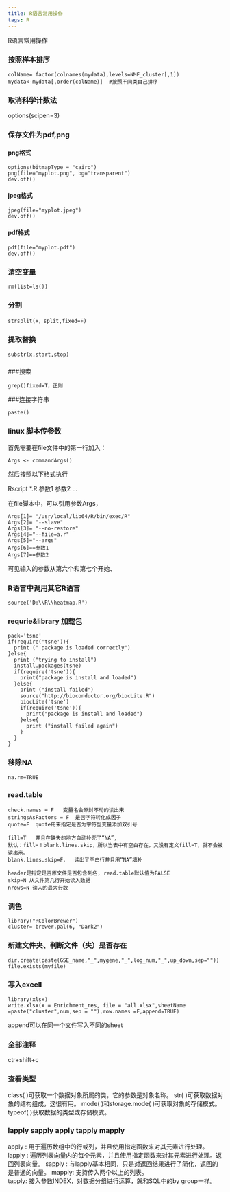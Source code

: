 ```yaml
---
title: R语言常用操作
tags: R
---
```


R语言常用操作

<!--more--> 

### 按照样本排序
```
colName= factor(colnames(mydata),levels=NMF_cluster[,1])
mydata<-mydata[,order(colName)]  #按照不同类自己排序
```

### 取消科学计数法
options(scipen=3)

### 保存文件为pdf,png


#### png格式
```
options(bitmapType = "cairo")
png(file="myplot.png", bg="transparent")
dev.off()
```

#### jpeg格式
```
jpeg(file="myplot.jpeg")
dev.off()
```

#### pdf格式
```
pdf(file="myplot.pdf")
dev.off()
```

### 清空变量
```
rm(list=ls())
```
### 分割 
```
strsplit(x，split,fixed=F)
```
### 提取替换
```
substr(x,start,stop)
```
### 
###搜索
```
grep()fixed=T，正则
```
###连接字符串
```
paste()
```
### linux 脚本传参数

首先需要在file文件中的第一行加入：
```
Args <- commandArgs()
```
然后按照以下格式执行

Rscript *.R 参数1 参数2 ...

在file脚本中，可以引用参数Args，
```
Args[1]= "/usr/local/lib64/R/bin/exec/R"
Args[2]= "--slave"
Args[3]= "--no-restore"
Args[4]="--file=a.r"
Args[5]="--args"
Args[6]==参数1
Args[7]==参数2
```
可见输入的参数从第六个和第七个开始、

### R语言中调用其它R语言
```
source('D:\\R\\heatmap.R')
```

### requrie&library 加载包
```
pack='tsne'
if(require('tsne')){
  print (" package is loaded correctly")
}else{
  print ("trying to install")
  install.packages(tsne)
  if(require('tsne')){
    print("package is install and loaded")
  }else{
    print ("install failed")
    source("http://bioconductor.org/biocLite.R")
    biocLite('tsne')
    if(require('tsne')){
      print("package is install and loaded")
    }else{
      print ("install failed again")
    }
  }
}
```
### 移除NA
```
na.rm=TRUE 
```

### read.table
```
check.names = F   变量名会原封不动的读出来
stringsAsFactors = F  是否字符转化成因子
quote=F  quote用来指定是否为字符型变量添加双引号

fill=T   并且在缺失的地方自动补充了“NA”,
默认：fill=！blank.lines.skip，所以当表中有空白存在，又没有定义fill=T，就不会被读出来。
blank.lines.skip=F，  读出了空白行并且用“NA”填补

header是指定是否原文件是否包含列名, read.table默认值为FALSE
skip=N 从文件第几行开始读入数据
nrows=N 读入的最大行数
```

### 调色
```
library("RColorBrewer")
cluster= brewer.pal(6, "Dark2")
```

### 新建文件夹、判断文件（夹）是否存在
```
dir.create(paste(GSE_name,"_",mygene,"_",log_num,"_",up_down,sep=""))
file.exists(myfile)
```
### 写入excell
```
library(xlsx)    
write.xlsx(x = Enrichment_res, file = "all.xlsx",sheetName =paste("cluster",num,sep = ""),row.names =F,append=TRUE)
```
append可以在同一个文件写入不同的sheet

### 全部注释
ctr+shift+c

### 查看类型

class( )可获取一个数据对象所属的类，它的参数是对象名称。 
str( )可获取数据对象的结构组成，这很有用。 
mode( )和storage.mode( )可获取对象的存储模式。 
typeof( )获取数据的类型或存储模式。 

### lapply sapply apply tapply mapply
 apply : 用于遍历数组中的行或列，并且使用指定函数来对其元素进行处理。
 lapply : 遍历列表向量内的每个元素，并且使用指定函数来对其元素进行处理。返回列表向量。
 sapply : 与lapply基本相同，只是对返回结果进行了简化，返回的是普通的向量。
 mapply: 支持传入两个以上的列表。  
 tapply: 接入参数INDEX，对数据分组进行运算，就和SQL中的by group一样。
 